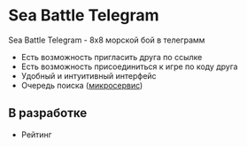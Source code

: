 # Sea Battle Telegram






Sea Battle Telegram -   8x8 морской бой в телеграмм 

- Есть возможность пригласить друга по ссылке
- Есть возможность присоединиться к игре по коду друга
- Удобный и интуитивный интерфейс
- Очередь поиска ([микросервис](https://github.com/vampsh00ta/matchmaking))
## В разработке

- Рейтинг 